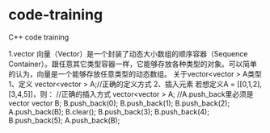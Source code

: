 # code-training
C++ code training

1.vector
向量（Vector）是一个封装了动态大小数组的顺序容器（Sequence Container）。跟任意其它类型容器一样，它能够存放各种类型的对象。可以简单的认为，向量是一个能够存放任意类型的动态数组。
关于vector<vector<int> > A类型
  1、定义
     vector<vector<int> > A;//正确的定义方式
  2、插入元素
     若想定义A = [[0,1,2],[3,4,5]]，则：
     //正确的插入方式
     vector<vector<int> > A;
     //A.push_back里必须是vector
     vector<int> B;
     B.push_back(0);
     B.push_back(1);
     B.push_back(2);
     A.push_back(B);
     B.clear();
     B.push_back(3);
     B.push_back(4);
     B.push_back(5);
     A.push_back(B);
